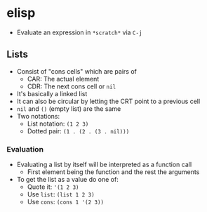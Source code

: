 # elisp

- Evaluate an expression in `*scratch*` via `C-j`

## Lists
- Consist of "cons cells" which are pairs of
  - CAR: The actual element
  - CDR: The next cons cell or `nil`
- It's basically a linked list
- It can also be circular by letting the CRT point to a previous cell
- `nil` and `()` (empty list) are the same
- Two notations:
  - List notation: `(1 2 3)`
  - Dotted pair: `(1 . (2 . (3 . nil)))`

### Evaluation
- Evaluating a list by itself will be interpreted as a function call
  - First element being the function and the rest the arguments
- To get the list as a value do one of:
  - Quote it: `'(1 2 3)`
  - Use `list`: `(list 1 2 3)`
  - Use `cons`: `(cons 1 '(2 3))`
